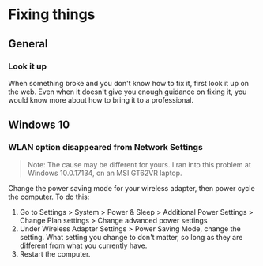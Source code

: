 # Fixing things

## General

### Look it up

When something broke and you don't know how to fix it, first look it up on the web.
Even when it doesn't give you enough guidance on fixing it, you would know more about how to bring it to a professional.

## Windows 10

### WLAN option disappeared from Network Settings
> Note: The cause may be different for yours. I ran into this problem at Windows 10.0.17134, on an MSI GT62VR laptop.

Change the power saving mode for your wireless adapter, then power cycle the computer. To do this:

1. Go to Settings > System > Power & Sleep > Additional Power Settings > Change Plan settings > Change advanced power settings
2. Under Wireless Adapter Settings > Power Saving Mode, change the setting. What setting you change to don't matter, so long as they are different from what you currently have.
3. Restart the computer.